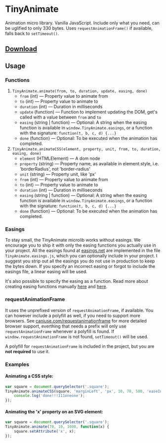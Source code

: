 # TinyAnimate
Animation micro library. Vanilla JavaScript. Include only what you need, can be uglified to only 330 bytes. Uses
`requestAnimationFrame()` if available, falls back to `setTimeout()`.

## [Download](https://github.com/branneman/TinyAnimate/releases)

## Usage

### Functions
1. `TinyAnimate.animate(from, to, duration, update, easing, done)`
    - `from` (int) — Property value to animate from
    - `to` (int) — Property value to animate to
    - `duration` (int) — Duration in milliseconds
    - `update` (function) — Function to implement updating the DOM, get's called with a value between `from` and `to`
    - `easing` (string | function) — Optional: A string when the easing function is available in `window.TinyAnimate.easings`, or a function with the signature: `function(t, b, c, d) {...}`
    - `done` (function) — Optional: To be executed when the animation has completed.
2. `TinyAnimate.animateCSS(element, property, unit, from, to, duration, easing, done)`
    - `element` (HTMLElement) — A dom node
    - `property` (string) — Property name, as available in element.style, i.e. 'borderRadius', not 'border-radius'
    - `unit` (string) — Property unit, like 'px'
    - `from` (int) — Property value to animate from
    - `to` (int) — Property value to animate to
    - `duration` (int) — Duration in milliseconds
    - `easing` (string | function) — Optional: A string when the easing function is available in `window.TinyAnimate.easings`, or a function with the signature: `function(t, b, c, d) {...}`
    - `done` (function) — Optional: To be executed when the animation has completed.

### Easings
To stay small, the TinyAnimate microlib works without easings. We encourage you to ship it with only the easing
functions you actually use in your project. All the easings found at [easings.net](http://easings.net/) are implemented
in the file `TinyAnimate.easings.js`, which you can optionally include in your project. I suggest you strip out all the
easings you do not use in production to keep the bytes down. If you specify an incorrect easing or forgot to include the
easings file, a linear easing will be used.

It's also possible to specify the easing as a function. Read more about creating easing functions manually
[here](http://upshots.org/actionscript/jsas-understanding-easing) and
[here](http://greweb.me/2012/02/bezier-curve-based-easing-functions-from-concept-to-implementation/).

### requestAnimationFrame
It uses the unprefixed version of `requestAnimationFrame`, if available. You can however include a polyfill as well, if
you need to support more browsers. See [caniuse.com/requestanimationframe](http://caniuse.com/requestanimationframe) for
more detailed browser support, everthing that needs a prefix will only use `requestAnimationFrame` whenever a polyfill
is found. If `window.requestAnimationFrame` is not found, `setTimeout()` will be used.

A polyfill for `requestAnimationFrame` is included in the project, but you are **not required** to use it.

### Examples
#### Animating a CSS style:
```javascript
var square = document.querySelector('.square');
TinyAnimate.animateCSS(square, 'marginLeft', 'px', 10, 70, 500, 'easeInOutQuart', function() {
    console.log('done!!!111oneone');
});
```

#### Animating the 'x' property on an SVG element:
```javascript
var square = document.querySelector('.square');
TinyAnimate.animate(70, 10, 1000, function(x) {
    square.setAttribute('x', x);
});
```
